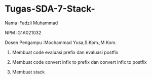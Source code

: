 # Tugas-SDA-7-Stack-
Nama  :Fadzli Muhammad

NPM   :G1A021032

Dosen Pengampu  :Mochammad Yusa,S.Kom.,M.Kom.


1. Membuat code evaluasi prefix dan evaluasi postfix

2. Membuat code convert infix to prefix dan convert infix to postfix

3. Membuat stack

